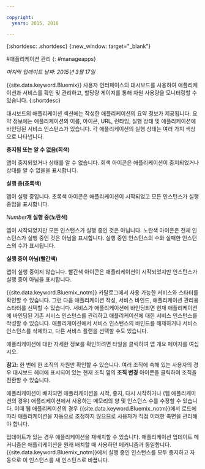 ```yaml
---

copyright:
  years: 2015, 2016

---
```



{:shortdesc: .shortdesc}
{:new_window: target="_blank"}

#애플리케이션 관리
{: #manageapps}

*마지막 업데이트 날짜: 2015년 3월 17일*

{{site.data.keyword.Bluemix}} 사용자 인터페이스의 대시보드를 사용하여 애플리케이션과 서비스를 확인 및 관리하고, 할당량 게이지를 통해 자원 사용량을 모니터링할 수 있습니다.
{:shortdesc}

대시보드의 애플리케이션 섹션에는 작성한 애플리케이션의 요약 정보가 제공됩니다. 요약 정보에는 애플리케이션의 이름, 아이콘, URL, 런타임, 실행 상태 및
애플리케이션에 바인딩된 서비스 인스턴스가 있습니다.
각 애플리케이션의
실행 상태는 여러 가지 색상으로 나타냅니다.

**중지됨 또는 알 수 없음(회색)**

  앱이 중지되었거나 상태를 알 수 없습니다. 회색 아이콘은 애플리케이션이 중지되었거나 상태를 알 수 없을을 표시합니다. 

**실행 중(초록색)**

  앱이 실행 중입니다. 초록색 아이콘은 애플리케이션이 시작되었고 모든 인스턴스가 실행 중임을 표시합니다. 

*Number***개 실행 중(노란색)**

  앱이 시작되었지만 모든 인스턴스가 실행 중인 것은 아닙니다. 노란색 아이콘은 전체 인스턴스가 실행 중인 것은 아님을 표시합니다. 실행 중인 인스턴스의 수와 실패한 인스턴스의 수가 표시됩니다. 

**실행 중이 아님(빨간색)**

  앱이 실행 중이지 않습니다. 빨간색 아이콘은 애플리케이션이 시작되었지만 인스턴스가 실행 중이 아님을 표시합니다. 

{{site.data.keyword.Bluemix_notm}} 카탈로그에서 사용 가능한 서비스와 스타터를 확인할 수 있습니다. 그런 다음 애플리케이션 작성, 서비스 바인드,
애플리케이션 관리용 스타터를 선택할 수 있습니다. 서비스가 애플리케이션에 바인딩되면
현재 애플리케이션에 바인딩된 기존 서비스 인스턴스를 관리하고 애플리케이션에 대한
서비스 인스턴스를 작성할 수 있습니다. 애플리케이션에서 서비스 인스턴스의
바인드를 해제하거나 서비스 인스턴스를 삭제하고, 다른 서비스 플랜을 선택할
수도 있습니다.

애플리케이션에 대한 자세한 정보를 확인하려면 타일을 클릭하여 앱 개요 페이지를 여십시오.

**참고:** 한 번에 한 조직의 자원만 확인할 수 있습니다. 여러 조직에 속해 있는 사용자의 경우
대시보드 헤더에 표시되어 있는 현재 조직 옆의 **조직
변경** 아이콘을 클릭하여 조직을 전환할 수
있습니다.

애플리케이션이 배치되면 애플리케이션을 시작, 중지, 다시 시작하거나
(웹 애플리케이션의 경우) 애플리케이션에서 사용하는 메모리의 양 및 인스턴스 수를
수정할 수 있습니다. 이때 웹 애플리케이션의 경우 {{site.data.keyword.Bluemix_notm}}에서
로드에 따라 애플리케이션을 자동으로 조정하지 않으므로 사용자가 직접 이러한 측면을
관리해야 합니다.

업데이트가 있는 경우 애플리케이션을 재배치할 수 있습니다. 애플리케이션 업데이트 메커니즘은 애플리케이션을 원래 배치할 때 사용하던
메커니즘과 동일합니다. {{site.data.keyword.Bluemix_notm}}에서
실행 중인 인스턴스를 모두 중지하고 자동으로 이 인스턴스를 새 인스턴스로
바꿉니다.
